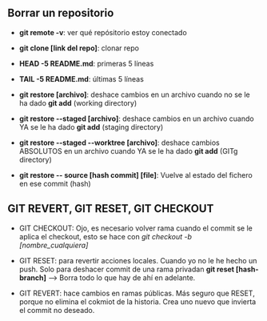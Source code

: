 ##  Borrar un repositorio

- __git remote -v__: ver qué repósitorio estoy conectado
- __git clone [link del repo]__: clonar repo
- __HEAD -5 README.md__: primeras 5 líneas
- __TAIL -5 README.md__: últimas 5 líneas
- __git restore [archivo]__: deshace cambios en un archivo cuando no se le ha dado **git add** (working directory)
- __git restore --staged [archivo]__: deshace cambios en un archivo cuando YA se le ha dado **git add** (staging directory)

- __git restore --staged --worktree [archivo]__: deshace cambios ABSOLUTOS en un archivo cuando YA se le ha dado **git add** (GITg directory)

- __git restore -- source [hash commit] [file]__: Vuelve al estado  del fichero en ese commit (hash)

## GIT REVERT, GIT RESET, GIT CHECKOUT

- GIT CHECKOUT: Ojo, es necesario volver rama cuando el commit se le aplica el checkout, esto se hace con *git checkout -b [nombre_cualquiera]*

- GIT RESET: para revertir acciones locales. Cuando yo no le he hecho un push. Solo para deshacer commit de una rama privadan **git reset [hash-branch]** --> Borra todo lo que hay de ahí en adelante.

- GIT REVERT: hace cambios en ramas públicas. Más seguro que RESET, porque no elimina el cokmiot de la historia. Crea uno nuevo que invierta el commit no deseado.

